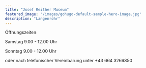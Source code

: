 ```yaml
---
title: "Josef Reither Museum"
featured_image: '/images/gohugo-default-sample-hero-image.jpg'
description: "Langenrohr"
---
```


Öffnungszeiten

Samstag 9.00 - 12.00 Uhr

Sonntag 9.00 - 12.00 Uhr

oder nach telefonischer Vereinbarung unter +43 664 3266850
